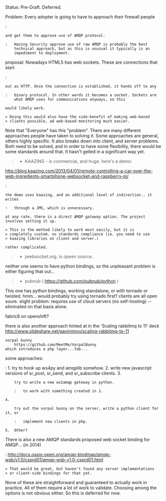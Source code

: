 Status: Pre-Draft. Deferred.

Problem: Every adopter is going to have to approach their firewall people

:   

    and get them to approve use of AMQP protocol.

    :   Having Security approve use of raw AMQP is probably the best
        technical approach, but as this is unusual it typically is an
        impediment to deployment.

proposal: Nowadays HTML5 has web sockets. These are connections that start

:   

    out as HTTP. Once the connection is established, it hands off to any

    :   binary protocol. In other words it becomes a socket. Sockets are
        what AMQP uses for communications anyways, so this

    would likely work.

    > Doing this would also have the side-benefit of making web-based
    > clients possible, ad web-based monitoring much easier.

Note that "Everyone" has this "problem". There are many different
approaches people have taken to solving it. Some approaches are general,
others highly specific. It also breaks down into client, and server
problems. Both need to be solved, and in order to have some flexibility,
there would be some standards around that. It hasn't gelled in a
significant way yet.

> -   KAAZING - is commercial, and huge. here's a demo:

<http://blog.kaazing.com/2013/04/01/remote-controlling-a-car-over-the-web-ingredients-smartphone-websocket-and-raspberry-pi/>

:   

    the demo uses kaazing, and an additional level of indirection.. it writes

    :   through a JMS, which is unnecessary.

    at any rate, there is a direct AMQP gateway option. The project
    involves setting it up.

    > This is the method likely to work most easily, but it is
    > completely custom. no standards compliance (ie. you need to use
    > kaazing libraries on client and server.)

    rather complicated.

> -   jwebsocket.org. is opeen source.

neither one seems to have python bindings, so the unpleasant problem is
either figuring that out...

> -   pubnub ( <https://github.com/pubnub/python> )

This one has python bindings, working standalone, or with tornado or
twisted. hmm... would probably try using tornado first? clients are all
open soure. slight problem: requires use of cloud servers (no
self-hosting) -- eliminated on that basis alone.

fabric8 on openshift?

there is also another approach hinted at in the 'Scaling rabbitmq to 11'
deck <http://www.slideshare.net/gavinmroy/scaling-rabbitmq-to-11>

    vorpal bunny
        https://github.com/MeetMe/VorpalBunny
    which introduces a php layer...fab...

some approaches:

:   1.  try to hook up ws4py and amqplib somehow.
    2.  write new javascript versions of sr\_post, sr\_send, and
        sr\_subscribe clients.
    3.  

        try to write a new ws2amqp gateway in python.

        :   to work with something created in 1.

    4.  

        try out the vorpal bunny on the server, write a python client for it, or

        :   implement new clients in php.

    5.  Other?

There is also a new AMQP standards proposed web socket binding for AMQP... (in 2014)

:   <http://docs.oasis-open.org/amqp-bindmap/amqp-wsb/v1.0/csprd01/amqp-wsb-v1.0-csprd01.html>

    > That would be great, but haven't found any server implementations
    > or client-side bindings for that yet.

None of these are straightforward and guaranteed to actually work in
practice. All of them require a lot of work to validate. Choosing among
the options is not obvious either. So this is deferred for now.
